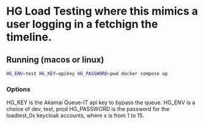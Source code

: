 # HG Load Testing where this mimics a user logging in a fetchign the timeline.

## Running (macos or linux)

```bash
HG_ENV=test HG_KEY=apikey HG_PASSWORD=pwd docker compose up
```

### Options

HG_KEY is the Akamai Queue-IT api key to bypass the queue.
HG_ENV is a choice of dev, test, prod
HG_PASSWORD is the password for the loadtest_0x keycloak accounts, where x is from 1 to 15.